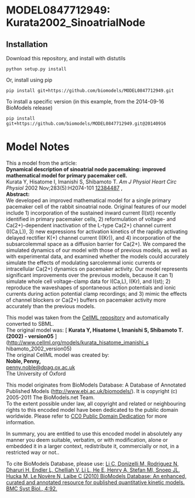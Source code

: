 # MODEL0847712949: Kurata2002_SinoatrialNode

## Installation

Download this repository, and install with distutils

`python setup.py install`

Or, install using pip

`pip install git+https://github.com/biomodels/MODEL0847712949.git`

To install a specific version (in this example, from the 2014-09-16 BioModels release)

`pip install git+https://github.com/biomodels/MODEL0847712949.git@20140916`


# Model Notes


This a model from the article:  
**Dynamical description of sinoatrial node pacemaking: improved mathematical model for primary pacemaker cell.**   
Kurata Y, Hisatome I, Imanishi S, Shibamoto T. _Am J Physiol Heart Circ
Physiol_ 2002 Nov;283(5):H2074-101
[12384487](http://www.ncbi.nlm.nih.gov/pubmed/12384487) ,  
**Abstract:**   
We developed an improved mathematical model for a single primary pacemaker
cell of the rabbit sinoatrial node. Original features of our model include 1)
incorporation of the sustained inward current (I(st)) recently identified in
primary pacemaker cells, 2) reformulation of voltage- and Ca(2+)-dependent
inactivation of the L-type Ca(2+) channel current (I(Ca,L)), 3) new
expressions for activation kinetics of the rapidly activating delayed
rectifier K(+) channel current (I(Kr)), and 4) incorporation of the
subsarcolemmal space as a diffusion barrier for Ca(2+). We compared the
simulated dynamics of our model with those of previous models, as well as with
experimental data, and examined whether the models could accurately simulate
the effects of modulating sarcolemmal ionic currents or intracellular Ca(2+)
dynamics on pacemaker activity. Our model represents significant improvements
over the previous models, because it can 1) simulate whole cell voltage-clamp
data for I(Ca,L), I(Kr), and I(st); 2) reproduce the waveshapes of spontaneous
action potentials and ionic currents during action potential clamp recordings;
and 3) mimic the effects of channel blockers or Ca(2+) buffers on pacemaker
activity more accurately than the previous models.

This model was taken from the [CellML
repository](http://www.cellml.org/models) and automatically converted to SBML.  
The original model was: [ **Kurata Y, Hisatome I, Imanishi S, Shibamoto T.
(2002) - version05** ](http://www.cellml.org/models/kurata_hisatome_imanishi_s
hibamoto_2002_version05)  
The original CellML model was created by:  
**Noble, Penny,**   
penny.noble@dpag.ox.ac.uk  
The University of Oxford  

This model originates from BioModels Database: A Database of Annotated
Published Models (http://www.ebi.ac.uk/biomodels/). It is copyright (c)
2005-2011 The BioModels.net Team.  
To the extent possible under law, all copyright and related or neighbouring
rights to this encoded model have been dedicated to the public domain
worldwide. Please refer to [CC0 Public Domain
Dedication](http://creativecommons.org/publicdomain/zero/1.0/) for more
information.

In summary, you are entitled to use this encoded model in absolutely any
manner you deem suitable, verbatim, or with modification, alone or embedded it
in a larger context, redistribute it, commercially or not, in a restricted way
or not..  
  
To cite BioModels Database, please use: [Li C, Donizelli M, Rodriguez N,
Dharuri H, Endler L, Chelliah V, Li L, He E, Henry A, Stefan MI, Snoep JL,
Hucka M, Le Novère N, Laibe C (2010) BioModels Database: An enhanced, curated
and annotated resource for published quantitative kinetic models. BMC Syst
Biol., 4:92.](http://www.ncbi.nlm.nih.gov/pubmed/20587024)


